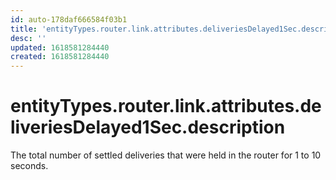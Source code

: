 ```yaml
---
id: auto-178daf666584f03b1
title: 'entityTypes.router.link.attributes.deliveriesDelayed1Sec.description'
desc: ''
updated: 1618581284440
created: 1618581284440
---
```

# entityTypes.router.link.attributes.deliveriesDelayed1Sec.description

The total number of settled deliveries that were held in the router for 1 to 10 seconds.